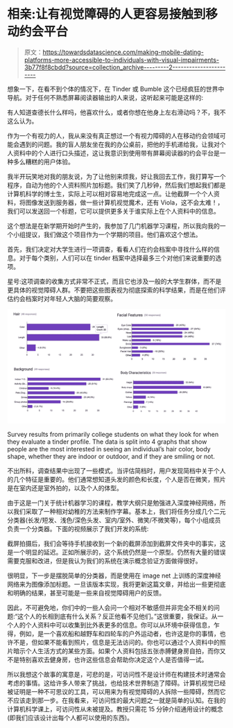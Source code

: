 # 相亲:让有视觉障碍的人更容易接触到移动约会平台

> 原文：<https://towardsdatascience.com/making-mobile-dating-platforms-more-accessible-to-individuals-with-visual-impairments-3b77f8f8cbdd?source=collection_archive---------2----------------------->

想象一下，在看不到个体的情况下，在 Tinder 或 Bumble 这个已经疯狂的世界中导航。对于任何不熟悉屏幕阅读器输出的人来说，这听起来可能是这样的:

有人知道查德长什么样吗，他喜欢什么，或者你想在他身上左右滑动吗？不，我不这么认为。

作为一个有视力的人，我从来没有真正想过一个有视力障碍的人在移动约会领域可能会遇到的问题。我的盲人朋友坐在我的办公桌前，把他的手机递给我，让我对个人资料中的个人进行口头描述，这让我意识到使用带有屏幕阅读器的约会平台是一种多么糟糕的用户体验。

我半开玩笑地对我的朋友说，为了让他别来烦我，好让我回去工作，我打算写一个程序，自动为他的个人资料照片加标题。我们笑了几秒钟，然后我们想起我们都是计算机科学的博士生，实际上可以相对容易地完成这一点。让他截屏一个个人资料，将图像发送到服务器，做一些计算机视觉魔术，还有 Viola，这不会太难！，我们可以发送回一个标题，它可以提供更多关于谁实际上在个人资料中的信息。

这个想法是在新学期开始时产生的，我参加了几门机器学习课程，所以我向我的一个小组提议，我们做这个项目作为一个学期的项目。他们喜欢这个想法。

首先，我们决定对大学生进行一项调查，看看人们在约会档案中寻找什么样的信息。对于每个类别，人们可以在 tinder 档案中选择最多三个对他们来说重要的选项。

星号:这项调查的收集方式非常不正式，而且它也涉及一般的大学生群体，而不是更具体的视觉障碍人群。不要把这些图表视为彻底探索的科学结果，而是在他们评估约会档案时对年轻人大脑的简要观察。

![](img/9a2ddc3f962b594f631f96cacd10f7ec.png)

Survey results from primarily college students on what they look for when they evaluate a tinder profile. The data is split into 4 graphs that show people are the most interested in seeing an individual’s hair color, body shape, whether they are indoor or outdoor, and if they are smiling or not.

不出所料，调查结果中出现了一些模式。当评估简档时，用户发现简档中关于个人的几个特征是重要的。他们通常想知道头发的颜色和长度，个人是否在微笑，照片是在室内还是室外拍的，以及个人的体型。

由于这是一门关于统计机器学习的课程，教学大纲只是勉强进入深度神经网络，所以我们采取了一种相对幼稚的方法来制作字幕。基本上，我们将任务分成几个二元分类器(长发/短发、浅色/深色头发、室内/室外、微笑/不微笑等)，每个小组成员负责一个分类器。下面的视频展示了我们开发的系统:

截屏拍摄后，我们会等待手机接收到一个新的截屏添加到截屏文件夹中的事实，这是一个明显的延迟。正如所展示的，这个系统仍然是一个原型。仍然有大量的错误需要克服和改进，但是我认为我们的系统在演示概念验证方面做得很好。

很明显，下一步是摆脱简单的分类器，而是使用在 image net 上训练的深度神经网络来为图像添加标题。一旦该版本实现，我将更新这篇文章，并给出一些更彻底和明确的结果，甚至可能是一些来自视觉障碍用户的反馈。

因此，不可避免地，你们中的一些人会问一个相对不敏感但并非完全不相关的问题:“这个人的长相到底有什么关系？反正他看不见他们。”这很重要，我保证。从一个人的个人资料中可以收集到比外表更多的信息。你可以从环境中获得信息，乍得，例如，是一个喜欢船和越野车和四轮车的户外运动者，也许这是你的事情，也许不是，但如果不能看到照片，信息是无法访问的。你也可以通过个人资料中的照片暗示个人生活方式的某些方面。如果个人资料包括五张赤膊健身房自拍，而你又不是特别喜欢去健身房，也许这些信息会帮助你决定这个人是否值得一试。

所以我想这个故事的寓意是，可悲的是，可访问性不是设计师在构建技术时通常会考虑的事情。这给许多人带来了挑战，也给技术世界制造了障碍。计算机视觉已经被证明是一种不可思议的工具，可以用来为有视觉障碍的人拆除一些障碍，然而它不应该走到那一步。在我看来，可访问性的最大问题之一就是简单的认知。在我的计算机科学课上，可访问性从未被提及。教授只需花 15 分钟介绍通用设计的概念(即我们应该设计出每个人都可以使用的东西)。
